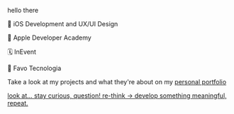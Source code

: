 hello there

🍏 iOS Development and UX/UI Design

📖 Apple Developer Academy

🗓️ InEvent

🍁 Favo Tecnologia

Take a look at my projects and what they're about on my [personal portfolio](http://slpup.co)

[look at... stay curious, question! re-think -> develop something meaningful, repeat.](http://slpup.co)


<!---
slpuppy/slpuppy is a ✨ special ✨ repository because its `README.md` (this file) appears on your GitHub profile.
You can click the Preview link to take a look at your changes.
--->
